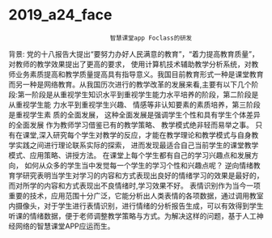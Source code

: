 # 2019_a24_face
                                智慧课堂app Foclass的研发              
背景:
  党的十八报告大提出“要努力办好人民满意的教育”，“着力提高教育质量”，对教师的教学效果提出了更高的要求， 使用计算机技术辅助教学分析系统，对教师业务素质提高和教学质量提高具有指导意义。我国目前教育形式一种是课堂教育而另一种是网络教育。从我国历次进行的教学改革的发展来看,主要有以下几个阶段:第一阶段是从重视学生知识水平到重视学生能力水平培养的阶段，第二阶段是从重视学生能
力水平到重视学生兴趣、 情感等非认知要素的素质培养，第三阶段是重视学生素
质的全面发展， 这种全面发展是强调学生个性和具有学生个体差异的全面发展 作为教师学习借鉴已有的教学策略、 教学模式绝非轻而易举之事。
  只有在课堂,深入研究每个学生对教学的反应，才能在教学理论和教学模式与自身教学实践之间进行理论联系实际的探索， 进而发现最适合自己当前学生的课堂教学模式、应用策略、讲授方法。 在课堂上每个学生都有自己的学习兴趣点和发展方向，
如何从众多的学生当中发觉每一个学生的学习个性和兴趣点呢？ 逆向情绪教育学研究表明当学生对学习的内容和方式表现出良好的情绪学习的效果是最好的，而对所学的内容和方式表现出不良情绪时,学习效果不好。
  表情识别作为当今一项重要的技术，应用范围十分广泛，它能分析出人类表情的各项数据，通过调用教室内摄像头，对于学生进行表情识别，进行情绪的分析报告生成，可以有效得到学生听课的情绪数据，便于老师调整教学策略与方式。为解决这样的问题，基于人工神经网络的智慧课堂APP应运而生。
